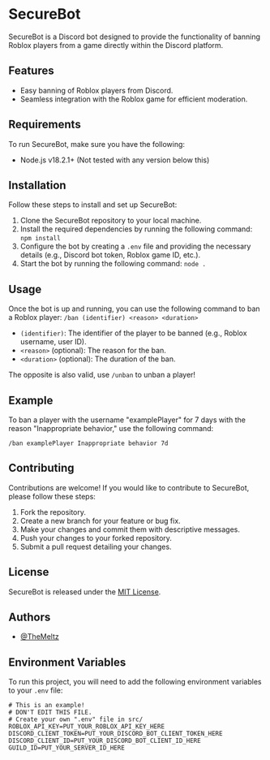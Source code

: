 # SecureBot

SecureBot is a Discord bot designed to provide the functionality of banning Roblox players from a game directly within the Discord platform.

## Features

- Easy banning of Roblox players from Discord.
- Seamless integration with the Roblox game for efficient moderation.

## Requirements

To run SecureBot, make sure you have the following:

- Node.js v18.2.1+ (Not tested with any version below this)

## Installation

Follow these steps to install and set up SecureBot:

1. Clone the SecureBot repository to your local machine.
2. Install the required dependencies by running the following command: `npm install`
3. Configure the bot by creating a `.env` file and providing the necessary details (e.g., Discord bot token, Roblox game ID, etc.).
4. Start the bot by running the following command: `node .`

## Usage

Once the bot is up and running, you can use the following command to ban a Roblox player:
`/ban (identifier) <reason> <duration>`

- `(identifier)`: The identifier of the player to be banned (e.g., Roblox username, user ID).
- `<reason>` (optional): The reason for the ban.
- `<duration>` (optional): The duration of the ban.

The opposite is also valid, use `/unban` to unban a player!

## Example

To ban a player with the username "examplePlayer" for 7 days with the reason "Inappropriate behavior," use the following command:

`/ban examplePlayer Inappropriate behavior 7d`


## Contributing

Contributions are welcome! If you would like to contribute to SecureBot, please follow these steps:

1. Fork the repository.
2. Create a new branch for your feature or bug fix.
3. Make your changes and commit them with descriptive messages.
4. Push your changes to your forked repository.
5. Submit a pull request detailing your changes.

## License

SecureBot is released under the [MIT License](LICENSE).

## Authors

- [@TheMeltz](https://www.github.com/TheMeltz)

## Environment Variables

To run this project, you will need to add the following environment variables to your `.env` file:

```
# This is an example!
# DON'T EDIT THIS FILE.
# Create your own ".env" file in src/
ROBLOX_API_KEY=PUT_YOUR_ROBLOX_API_KEY_HERE
DISCORD_CLIENT_TOKEN=PUT_YOUR_DISCORD_BOT_CLIENT_TOKEN_HERE
DISCORD_CLIENT_ID=PUT_YOUR_DISCORD_BOT_CLIENT_ID_HERE
GUILD_ID=PUT_YOUR_SERVER_ID_HERE
```
